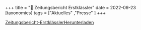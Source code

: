 +++
title = "📰 Zeitungsbericht Erstklässler"
date = 2022-09-23
[taxonomies]
tags = ["Aktuelles" ,"Presse" ]
+++

[Zeitungsbericht-Erstklässler](https://volksschule-partenkirchen.de/wp-content/uploads/Zeitungsbericht-Erstklaessler_rotated.pdf)[Herunterladen](https://volksschule-partenkirchen.de/wp-content/uploads/Zeitungsbericht-Erstklaessler_rotated.pdf)
